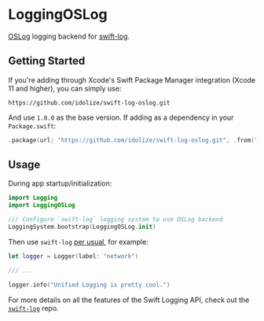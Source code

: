 # LoggingOSLog

[OSLog](https://developer.apple.com/documentation/os/logger) logging backend for [swift-log](https://github.com/apple/swift-log).

## Getting Started

If you're adding through Xcode's Swift Package Manager integration (Xcode 11 and higher), you can simply use:

```
https://github.com/idolize/swift-log-oslog.git
```

And use `1.0.0` as the base version. If adding as a dependency in your `Package.swift`:

```swift
.package(url: "https://github.com/idolize/swift-log-oslog.git", .from("1.0.0"))
```

## Usage

During app startup/initialization:

```swift
import Logging
import LoggingOSLog

/// Configure `swift-log` logging system to use OSLog backend
LoggingSystem.bootstrap(LoggingOSLog.init)
```

Then use `swift-log` [per usual](https://github.com/apple/swift-log#lets-log), for example:

```swift
let logger = Logger(label: "network")

/// ...

logger.info("Unified Logging is pretty cool.")
```

For more details on all the features of the Swift Logging API, check out the [`swift-log`](https://github.com/apple/swift-log) repo.
